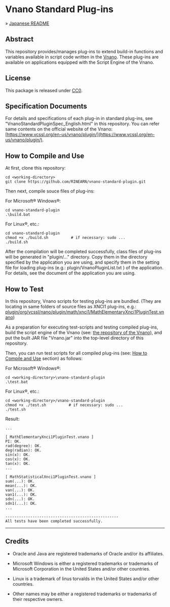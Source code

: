 # Vnano Standard Plug-ins

&raquo; [Japanese README](./README_JAPANESE.md)


## Abstract

This repository provides/manages plug-ins to extend build-in functions and variables available in script code written in the [Vnano](https://www.vcssl.org/en-us/vnano/). These plug-ins are available on applications equipped with the Script Engine of the Vnano.


## License

This package is released under [CC0](https://creativecommons.org/publicdomain/zero/1.0/deed).


## Specification Documents

For details and specifications of each plug-in in standard plug-ins, see "VnanoStandardPluginSpec_English.html" in this repository. 
You can refer same contents on the official website of the Vnano: 
[https://www.vcssl.org/en-us/vnano/plugin/](https://www.vcssl.org/en-us/vnano/plugin/).


<a id="how-to-compile-and-use"></a>
## How to Compile and Use

At first, clone this repository:

    cd <working-directory>
    git clone https://github.com/RINEARN/vnano-standard-plugin.git

Then next, compile souce files of plug-ins:

For Microsoft&reg; Windows&reg;:

    cd vnano-standard-plugin
    .\build.bat

For Linux&reg;, etc.:

    cd vnano-standard-plugin
    chmod +x ./build.sh          # if necessary: sudo ...
    ./build.sh

After the compilation will be completed successfully, class files of plug-ins will be generated in "plugin/..." directory. Copy them in the directory specified by the application you are using, 
and specify them in the setting file for loading plug-ins (e.g.: plugin/VnanoPluginList.txt ) of the application.
For details, see the document of the application you are using.


## How to Test

In this repository, Vnano scripts for testing plug-ins are bundled. (They are locating in same folders of source files as XNCI1 plug-ins, e.g.: [plugin/org/vcssl/nano/plugin/math/xnci1/MathElementaryXnci1PluginTest.vnano](./plugin/org/vcssl/nano/plugin/math/xnci1/MathElementaryXnci1PluginTest.vnano))

As a preparation for executing test-scripts and testing compiled plug-ins, build the script engine of the Vnano (see: [the repository of the Vnano](https://github.com/RINEARN/vnano)), and put the built JAR file "Vnano.jar" into the top-level directory of this repository.

Then, you can run test scripts for all compiled plug-ins (see: [How to Compile and Use](#how-to-compile-and-use) section) as follows:

For Microsoft&reg; Windows&reg;:

    cd <working-directory>\vnano-standard-plugin
    .\test.bat

For Linux&reg;, etc.:

    cd <working-directory>/vnano-standard-plugin
    chmod +x ./test.sh          # if necessary: sudo ...
    ./test.sh

Result:

    ...

    [ MathElementaryXnci1PluginTest.vnano ]
    PI: OK.
    rad(degree): OK.
    deg(radian): OK.
    sin(x): OK.
    cos(x): OK.
    tan(x): OK.
    ...

    [ MathStatisticalXnci1PluginTest.vnano ]
    sum(...): OK.
    mean(...): OK.
    van(...): OK.
    van1(...): OK.
    sdn(...): OK.
    sdn1(...): OK.
    ...

    --------------------------------------------------
    All tests have been completed successfully.
  


---

## Credits

- Oracle and Java are registered trademarks of Oracle and/or its affiliates. 

- Microsoft Windows is either a registered trademarks or trademarks of Microsoft Corporation in the United States and/or other countries. 

- Linux is a trademark of linus torvalds in the United States and/or other countries. 

- Other names may be either a registered trademarks or trademarks of their respective owners. 


